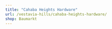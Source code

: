 ```yaml
---
title: "Cahaba Heights Hardware"
url: /vestavia-hills/cahaba-heights-hardware/
shop: Baumarkt
---
```

